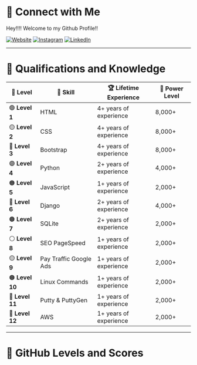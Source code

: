 # 🌟 Connect with Me

Hey!!!! Welcome to my Github Profile!!


[![Website](https://img.shields.io/badge/Website-%23111111.svg?style=for-the-badge&logo=google-chrome&logoColor=white)](http://www.carstenpaulo.com/)
[![Instagram](https://img.shields.io/badge/Instagram-%23E4405F.svg?style=for-the-badge&logo=instagram&logoColor=white)](https://www.instagram.com/paulocarsten/)
[![LinkedIn](https://img.shields.io/badge/LinkedIn-%230A66C2.svg?style=for-the-badge&logo=linkedin&logoColor=white)](https://www.linkedin.com/in/paulo-carsten-87b376194)

--------------------------------------------------------------------------------------------------------------------------------------------------------------------------------

# 🚀 Qualifications and Knowledge

| **🌟 Level**    | **📜 Skill**           | **🏆 Lifetime Experience** | **🔢 Power Level** |
| --------------- | ---------------------- | -------------------------- | ------------------ |
| 🟢 **Level 1**  | HTML                   | 4+ years of experience     | 8,000+             |
| 🟡 **Level 2**  | CSS                    | 4+ years of experience     | 8,000+             |
| 🔵 **Level 3**  | Bootstrap              | 4+ years of experience     | 8,000+             |
| 🟣 **Level 4**  | Python                 | 2+ years of experience     | 4,000+             |
| 🟠 **Level 5**  | JavaScript             | 1+ years of experience     | 2,000+             |
| 🔴 **Level 6**  | Django                 | 2+ years of experience     | 4,000+             |
| 🟤 **Level 7**  | SQLite                 | 2+ years of experience     | 2,000+             |
| ⚪ **Level 8**   | SEO PageSpeed         | 1+ years of experience     | 2,000+            |
| 🟡 **Level 9**  | Pay Traffic Google Ads | 1+ years of experience     | 2,000+             |
| 🟠 **Level 10** | Linux Commands         | 1+ years of experience     | 2,000+             |
| 🔴 **Level 11** | Putty & PuttyGen       | 1+ years of experience     | 2,000+             |
| 🔶 **Level 12** | AWS                    | 1+ years of experience     | 2,000+             |


--------------------------------------------------------------------------------------------------------------------------------------------------------------------------------

# 🚀 GitHub Levels and Scores

